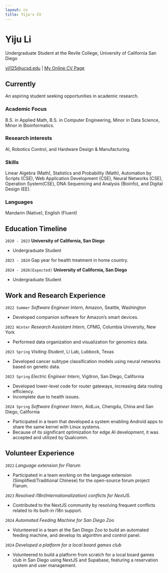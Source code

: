 ```yaml
---
layout: cv
title: Yiju's CV
---
```

# Yiju Li
Undergraduate Student at the Revlle College, University of California San Diego

<div id="webaddress">
<a href="yil125@ucsd.edu">yil125@ucsd.edu</a>
| <a href="https://yiju-li.github.io/markdown-cv/">My Online CV Page</a>
</div>


## Currently
An aspiring student seeking opportunities in academic research.

### Academic Focus
B.S. in Applied Math, B.S. in Computer Engineering, Minor in Data Science, Minor in Bioinformatics.

### Research interests
AI, Robotics Control, and Hardware Design & Manufacturing.

### Skills
Linear Algebra (Math), Statistics and Probability (Math), Automation by Scripts (CSE), Web Application Development (CSE), Neural Networks (CSE), Operation System(CSE), DNA Sequencing and Analysis (Bioinfo), and Digital Design (EE).

### Languages
Mandarin (Native), English (Fluent)

## Education Timeline

`2020 - 2023`
__University of California, San Diego__
- Undergraduate Student

`2023 - 2024`
Gap year for health treatment in home country.

`2024 - 2026(Expected)`
__University of California, San Diego__
- Undergraduate Student


## Work and Research Experience

`2022 Summer`
*Software Engineer Intern*, Amazon, Seattle, Washington
- Developed companion software for Amazon’s smart devices.

`2022 Winter`
*Research Assistant Intern*, CPMG, Columbia University, New York
- Performed data organization and visualization for genomics data.

`2023 Spring`
*Visiting Student*, Li Lab, Lubbock, Texas
- Developed cancer subtype classification models using neural networks based on genetic data.

`2023 Spring`
*Electric Engineer Intern*, Vigitron, San Diego, California
- Developed lower-level code for router gateways, increasing data routing efficiency.
- Incomplete due to health issues.

`2024 Spring`
*Software Engineer Intern*, AidLux, Chengdu, China and San Diego, California
- Participated in a team that developed a system enabling Android apps to share the same kernel with Linux systems.
- Because of its significant optimization for edge AI development, it was accepted and utilized by Qualcomm.

## Volunteer Experience

`2022`
*Language extension for Flarum*
- Participated in a team working on the language extension (Simplified/Traditional Chinese) for the open-source forum project Flarum.

`2023`
*Resolved i18n(Internationalization) conflicts for NextJS.*
- Contributed to the NextJS community by resolving frequent conflicts related to its built-in i18n support.

`2024`
*Automated Feeding Machine for San Diego Zoo*
- Volunteered in a team at the San Diego Zoo to build an automated feeding machine, and develop its algorithm and control panel.

`2024`
*Developed a platform for a local board games club*
- Volunteered to build a platform from scratch for a local board games club in San Diego using NextJS and Supabase, featuring a reservation system and user management.